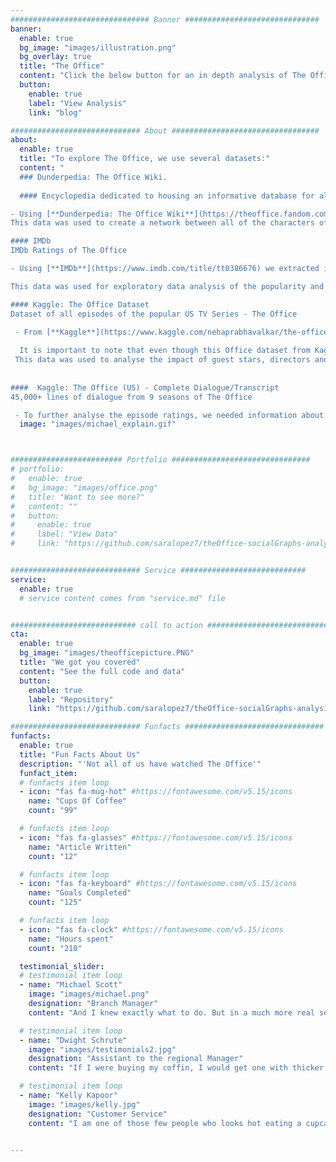 ```yaml
---
############################### Banner ##############################
banner:
  enable: true
  bg_image: "images/illustration.png"
  bg_overlay: true
  title: "The Office"
  content: "Click the below button for an in depth analysis of The Office tv show!"
  button:
    enable: true
    label: "View Analysis"
    link: "blog"

############################# About #################################
about:
  enable: true
  title: "To explore The Office, we use several datasets:"
  content: " 
  ### Dunderpedia: The Office Wiki.
  
  #### Encyclopedia dedicated to housing an informative database for all subject matter related to The Office.

- Using [**Dunderpedia: The Office Wiki**](https://theoffice.fandom.com/) we first extracted all the characters that played in The Office from season 1 to season 9 (final). Besides, we downloaded the description of each character.     
This data was used to create a network between all of the characters of The Office based on their descriptions.  To achieve this goal we have used regular expressions! From the network, we identified communities. Moreover, we used the character descriptions to create word-clouds for 16 of the main characters. 

#### IMDb 
IMDb Ratings of The Office

- Using [**IMDb**](https://www.imdb.com/title/tt0386676) we extracted information about every episode of every season of The Office. This includes episode titles for all seasons, IMDb ratings, total votes, description and air date of every episode. 

This data was used for exploratory data analysis of the popularity and success of The Office throughout the seasons. More specifically, on its own, this dataset was used to study the variation of votes, views and ratings during the 9 seasons and perform analysis for what went wrong in seasons 8 and 9 after Michael (the main character) left. Then it was combined with the Transcripts dataset to analyse the impact of every character on the success of the show.

#### Kaggle: The Office Dataset
Dataset of all episodes of the popular US TV Series - The Office

 - From [**Kaggle**](https://www.kaggle.com/nehaprabhavalkar/the-office-dataset), we downloaded The Office dataset to extend the previously downloaded IMDb data. The new data includes guest stars, directors and writers. 
 
  It is important to note that even though this Office dataset from Kaggle also contains the ratings and Viewership of the Office, it has not been updated since `September 2020`. Therefore, we wanted to extract these data directly from IMDb to have the most up-to-date ratings and views. Since The Office is still available on Network and has been watched 50.1 billion times in 2020, these ratings are likely to be changing frequently. Hence, from this Kaggle dataset, we only took the static data: guest stars, writers and directors. 
 This data was used to analyse the impact of guest stars, directors and writers on the ratings and views. We analysed the most talented writers and directors and the ratings when episodes were directed or written by members of the cast. Then we looked into the best director-writer combinations with respect to ratings.
 
 
####  Kaggle: The Office (US) - Complete Dialogue/Transcript
45,000+ lines of dialogue from 9 seasons of The Office

 - To further analyse the episode ratings, we needed information about the episode itself, such as the cast for each episode and the lines for each character in every episode. This is collected from the [**Kaggle dataset: The Office (US) - Complete Dialogue/Transcript**](https://www.kaggle.com/nasirkhalid24/the-office-us-complete-dialoguetranscript/version/1?select=The-Office-Lines.csv)."
  image: "images/michael_explain.gif"



######################### Portfolio ###############################
# portfolio:
#   enable: true
#   bg_image: "images/office.png"
#   title: "Want to see more?"
#   content: ""
#   button:
#     enable: true
#     label: "View Data"
#     link: "https://github.com/saralopez7/theOffice-socialGraphs-analysis/tree/master/data"


############################# Service ############################
service:
  enable: true
  # service content comes from "service.md" file


############################ call to action ###########################
cta:
  enable: true
  bg_image: "images/theofficepicture.PNG"
  title: "We got you covered"
  content: "See the full code and data"
  button:
    enable: true
    label: "Repository"
    link: "https://github.com/saralopez7/theOffice-socialGraphs-analysis"

############################# Funfacts ###############################
funfacts:
  enable: true
  title: "Fun Facts About Us"
  description: "'Not all of us have watched The Office'"
  funfact_item:
  # funfacts item loop
  - icon: "fas fa-mug-hot" #https://fontawesome.com/v5.15/icons
    name: "Cups Of Coffee"
    count: "99"

  # funfacts item loop
  - icon: "fas fa-glasses" #https://fontawesome.com/v5.15/icons
    name: "Article Written"
    count: "12"

  # funfacts item loop
  - icon: "fas fa-keyboard" #https://fontawesome.com/v5.15/icons
    name: "Goals Completed"
    count: "125"

  # funfacts item loop
  - icon: "fas fa-clock" #https://fontawesome.com/v5.15/icons
    name: "Hours spent"
    count: "210"

  testimonial_slider:
  # testimonial item loop
  - name: "Michael Scott"
    image: "images/michael.png"
    designation: "Branch Manager"
    content: "And I knew exactly what to do. But in a much more real sense, I had no idea what to do."

  # testimonial item loop
  - name: "Dwight Schrute"
    image: "images/testimonials2.jpg"
    designation: "Assistant to the regional Manager"
    content: "If I were buying my coffin, I would get one with thicker walls so you couldn’t hear the other dead people."

  # testimonial item loop
  - name: "Kelly Kapoor"
    image: "images/kelly.jpg"
    designation: "Customer Service"
    content: "I am one of those few people who looks hot eating a cupcake."


---
```

